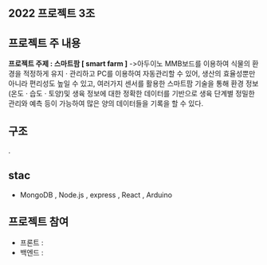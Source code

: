 ## 2022 프로젝트 3조
프로젝트 주 내용 
---
 **프로젝트 주제 : 스마트팜 [ smart farm ]**
 ->아두이노 MMB보드를 이용하여 식물의 환경을 적정하게 유지 · 관리하고 PC를 이용하여 자동관리할 수 있어, 생산의 효율성뿐만 아니라 편리성도 높일 수 있고, 여러가지 센서를 활용한 스마트팜 기술을 통해 환경 정보(온도 · 습도 · 토양)및 생육 정보에 대한 정확한 데이터를 기반으로 생육 단계별 정밀한 관리와 예측 등이 가능하여 많은 양의 데이터들을 기록을 할 수 있다.  

구조
---
.

stac
---
 * MongoDB , Node.js , express , React , Arduino

프로젝트 참여
---
* 프론트 : 
* 백엔드 : 
